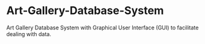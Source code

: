 # Art-Gallery-Database-System
Art Gallery Database System with Graphical User Interface (GUI) to facilitate dealing with data.
